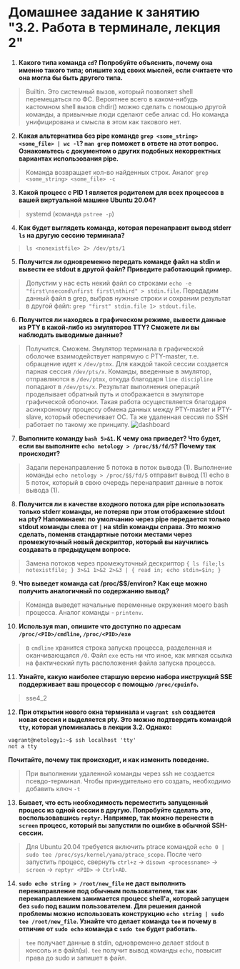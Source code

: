 # Домашнее задание к занятию "3.2. Работа в терминале, лекция 2"
1. **Какого типа команда `cd`? Попробуйте объяснить, почему она именно такого типа; опишите ход своих мыслей, если считаете что она могла бы быть другого типа.**
>Builtin. Это системный вызов, который позволяет shell перемещаться по ФС. Вероятнее всего в каком-нибудь кастомном shell вызов chdir() можно сделать с помощью другой команды, а привычные люди сделают себе алиас cd. Но команда унифицирована и смысла в этом как такового нет. 

2. **Какая альтернатива без pipe команде `grep <some_string> <some_file> | wc -l`? `man grep` поможет в ответе на этот вопрос. Ознакомьтесь с документом о других подобных некорректных вариантах использования pipe.**
>Команда возвращает кол-во найденных строк. Аналог `grep <some_string> <some_file> -c`

3. **Какой процесс с PID 1 является родителем для всех процессов в вашей виртуальной машине Ubuntu 20.04?**
>systemd (команда `pstree -p`)

4. **Как будет выглядеть команда, которая перенаправит вывод stderr `ls` на другую сессию терминала?**
>`ls <nonexistfile> 2> /dev/pts/1`

5. **Получится ли одновременно передать команде файл на stdin и вывести ее stdout в другой файл? Приведите работающий пример.**
>Допустим у нас есть некий файл со строками `echo -e "first\nsecond\nfirst first\nthird" > stdin.file`. Передадим данный файл в grep, выбрав нужные строки и сохраним результат в другой файл: `grep "first" stdin.file 1> stdout.file`.

6. **Получится ли находясь в графическом режиме, вывести данные из PTY в какой-либо из эмуляторов TTY? Сможете ли вы наблюдать выводимые данные?**
>Получится. Сможем. Эмулятор терминала в графической оболочке взаимодействует напрямую с PTY-master, т.е. обращение идет к `/dev/ptmx`. Для каждой такой сессии создается парная сессия `/dev/pts/x`. Команды, введенные в эмулятор, отправляются в `/dev/ptmx`, откуда благодаря `line discipline` попадают в `/dev/pts/x`.
Результат выполнения операций проделывает обратный путь и отображается в эмуляторе графической оболочки. Такая работа осуществляется благодаря асинхронному процессу обмена данных между PTY-master и PTY-slave, который обеспечивает ОС. Та же удаленная сессия по SSH работает по такому же принципу.
![dashboard](https://github.com/lybomir-dobrynin/DevOps-Netology/blob/main/Homeworks/.img/3.2.1.jpg?raw=true)

7. **Выполните команду `bash 5>&1`. К чему она приведет? Что будет, если вы выполните `echo netology > /proc/$$/fd/5`? Почему так происходит?**
>Задали перенаправление 5 потока в поток вывода (1). Выполнение команды `echo netology > /proc/$$/fd/5` отправит вывод (1) echo в 5 поток, который в свою очередь перенаправит данные в поток вывода (1). 

8. **Получится ли в качестве входного потока для pipe использовать только stderr команды, не потеряв при этом отображение stdout на pty? Напоминаем: по умолчанию через pipe передается только stdout команды слева от `|` на stdin команды справа. Это можно сделать, поменяв стандартные потоки местами через промежуточный новый дескриптор, который вы научились создавать в предыдущем вопросе.**
>Замена потоков через промежуточный дескриптор 
`{ ls file;ls notexistfile; } 3>&1 1>&2 2>&3 | { read in; echo stdin=$in; }`

9. **Что выведет команда cat /proc/$$/environ? Как еще можно получить аналогичный по содержанию вывод?**
>Команда выведет начальные переменные окружения моего bash процесса. Аналог команды - `printenv`.

10. **Используя man, опишите что доступно по адресам `/proc/<PID>/cmdline`, `/proc/<PID>/exe`**
>в `cmdline` хранится строка запуска процесса, разделенная и оканчивающаяся `/0`. Файл `exe` есть ни что иное, как мягкая ссылка на фактический путь расположения файла запуска процесса.

11. **Узнайте, какую наиболее старшую версию набора инструкций SSE поддерживает ваш процессор с помощью `/proc/cpuinfo`.**
>sse4_2

12. **При открытии нового окна терминала и `vagrant ssh` создается новая сессия и выделяется pty. Это можно подтвердить командой `tty`, которая упоминалась в лекции 3.2. Однако:**
```
vagrant@netology1:~$ ssh localhost 'tty'
not a tty
```
**Почитайте, почему так происходит, и как изменить поведение.**
>При выполнении удаленной команды через ssh не создается псевдо-терминал. Чтобы принудительно его создать, необходимо добавить ключ `-t`

13. **Бывает, что есть необходимость переместить запущенный процесс из одной сессии в другую. Попробуйте сделать это, воспользовавшись `reptyr`. Например, так можно перенести в `screen` процесс, который вы запустили по ошибке в обычной SSH-сессии.**
>Для Ubuntu 20.04 требуется включить ptrace командой `echo 0 | sudo tee /proc/sys/kernel/yama/ptrace_scope`. После чего запустить процесс, свернуть `ctrl+z` -> `disown <processname>` -> `screen` -> `reptyr <PID>` -> `Ctrl+AD`.

14. **`sudo echo string > /root/new_file` не даст выполнить перенаправление под обычным пользователем, так как перенаправлением занимается процесс shell'а, который запущен без `sudo` под вашим пользователем. Для решения данной проблемы можно использовать конструкцию `echo string | sudo tee /root/new_file`. Узнайте что делает команда `tee` и почему в отличие от `sudo echo` команда с `sudo tee` будет работать.**

>`tee` получает данные в stdin, одновременно делает stdout в консоль и в файл(ы). `tee` получит вывод команды `echo`, повысит права до sudo и запишет в файл. 